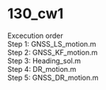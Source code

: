 # 130_cw1

Excecution order  
Step 1: GNSS_LS_motion.m  
Step 2: GNSS_KF_motion.m  
Step 3: Heading_sol.m    
Step 4: DR_motion.m  
Step 5: GNSS_DR_motion.m  
